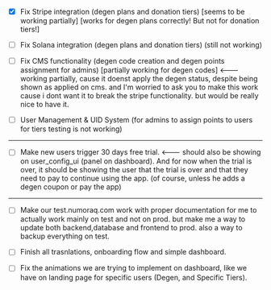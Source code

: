 - [X] Fix Stripe integration (degen plans and donation tiers) [seems to be working partially] [works for degen plans correctly! But not for donation tiers!]


- [ ] Fix Solana integration (degen plans and donation tiers) (still not working)

- [ ] Fix CMS functionality (degen code creation and degen points assignment for admins) [partially working for degen codes] <--- working partially, cause it doenst apply the degen status, despite being shown as applied on cms. and I'm worried to ask you to make this work cause i dont want it to break the stripe functionality. but would be really nice to have it.

- [ ] User Management & UID System (for admins to assign points to users for tiers testing is not working)


----

- [ ] Make new users trigger 30 days free trial. <--- should also be showing on user_config_ui (panel on dashboard). And for now when the trial is over, it should be showing the user that the trial is over and that they need to pay to continue using the app. (of course, unless he adds a degen coupon or pay the app)


-----

- [ ] Make our test.numoraq.com work with proper documentation for me to actually work mainly on test and not on prod. but make me a way to update both backend,database and frontend to prod. also a way to backup everything on test.

- [ ] Finish all trasnlations, onboarding flow and simple dashboard.

- [ ] Fix the animations we are trying to implement on dashboard, like we have on landing page for specific users (Degen, and Specific Tiers).
